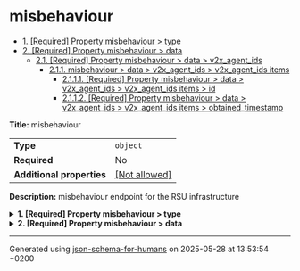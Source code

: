 # misbehaviour

- [1. [Required] Property misbehaviour > type](#type)
- [2. [Required] Property misbehaviour > data](#data)
  - [2.1. [Required] Property misbehaviour > data > v2x_agent_ids](#data_v2x_agent_ids)
    - [2.1.1. misbehaviour > data > v2x_agent_ids > v2x_agent_ids items](#autogenerated_heading_2)
      - [2.1.1.1. [Required] Property misbehaviour > data > v2x_agent_ids > v2x_agent_ids items > id](#data_v2x_agent_ids_items_id)
      - [2.1.1.2. [Required] Property misbehaviour > data > v2x_agent_ids > v2x_agent_ids items > obtained_timestamp](#data_v2x_agent_ids_items_obtained_timestamp)

**Title:** misbehaviour

|                           |                                                         |
| ------------------------- | ------------------------------------------------------- |
| **Type**                  | `object`                                                |
| **Required**              | No                                                      |
| **Additional properties** | [[Not allowed]](# "Additional Properties not allowed.") |

**Description:** misbehaviour endpoint for the RSU infrastructure

<details>
<summary>
<strong> <a name="type"></a>1. [Required] Property misbehaviour > type</strong>  

</summary>
<blockquote>

|              |           |
| ------------ | --------- |
| **Type**     | `integer` |
| **Required** | Yes       |

**Description:** SYBIL_ATTACK_SUSPICION // int value to be defined, e.g. 1

</blockquote>
</details>

<details>
<summary>
<strong> <a name="data"></a>2. [Required] Property misbehaviour > data</strong>  

</summary>
<blockquote>

|                           |                                                         |
| ------------------------- | ------------------------------------------------------- |
| **Type**                  | `object`                                                |
| **Required**              | Yes                                                     |
| **Additional properties** | [[Not allowed]](# "Additional Properties not allowed.") |

**Description:** data that lead to the suspicion

<details>
<summary>
<strong> <a name="data_v2x_agent_ids"></a>2.1. [Required] Property misbehaviour > data > v2x_agent_ids</strong>  

</summary>
<blockquote>

|              |                   |
| ------------ | ----------------- |
| **Type**     | `array of object` |
| **Required** | Yes               |

|                      | Array restrictions |
| -------------------- | ------------------ |
| **Min items**        | 1                  |
| **Max items**        | N/A                |
| **Items unicity**    | False              |
| **Additional items** | False              |
| **Tuple validation** | See below          |

| Each item of this array must be                  | Description |
| ------------------------------------------------ | ----------- |
| [v2x_agent_ids items](#data_v2x_agent_ids_items) | -           |

#### <a name="autogenerated_heading_2"></a>2.1.1. misbehaviour > data > v2x_agent_ids > v2x_agent_ids items

|                           |                                                         |
| ------------------------- | ------------------------------------------------------- |
| **Type**                  | `object`                                                |
| **Required**              | No                                                      |
| **Additional properties** | [[Not allowed]](# "Additional Properties not allowed.") |

<details>
<summary>
<strong> <a name="data_v2x_agent_ids_items_id"></a>2.1.1.1. [Required] Property misbehaviour > data > v2x_agent_ids > v2x_agent_ids items > id</strong>  

</summary>
<blockquote>

|              |          |
| ------------ | -------- |
| **Type**     | `string` |
| **Required** | Yes      |

**Description:** V2X agent ID as String

</blockquote>
</details>

<details>
<summary>
<strong> <a name="data_v2x_agent_ids_items_obtained_timestamp"></a>2.1.1.2. [Required] Property misbehaviour > data > v2x_agent_ids > v2x_agent_ids items > obtained_timestamp</strong>  

</summary>
<blockquote>

|                           |                                                                           |
| ------------------------- | ------------------------------------------------------------------------- |
| **Type**                  | `object`                                                                  |
| **Required**              | Yes                                                                       |
| **Format**                | `date-time`                                                               |
| **Additional properties** | [[Any type: allowed]](# "Additional Properties of any type are allowed.") |

**Description:** UNIX timestamp at which a message was obtained for said ID

</blockquote>
</details>

</blockquote>
</details>

</blockquote>
</details>

----------------------------------------------------------------------------------------------------------------------------
Generated using [json-schema-for-humans](https://github.com/coveooss/json-schema-for-humans) on 2025-05-28 at 13:53:54 +0200